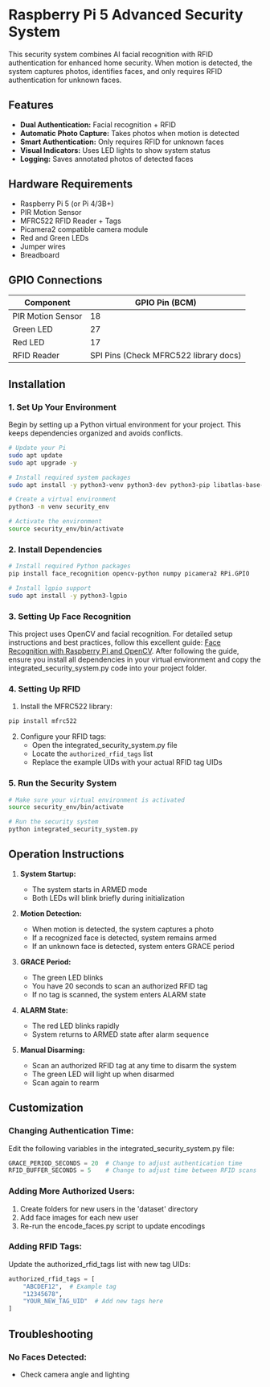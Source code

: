 # Raspberry Pi 5 Advanced Security System

This security system combines AI facial recognition with RFID authentication for enhanced home security. When motion is detected, the system captures photos, identifies faces, and only requires RFID authentication for unknown faces. 

## Features

- **Dual Authentication:** Facial recognition + RFID
- **Automatic Photo Capture:** Takes photos when motion is detected
- **Smart Authentication:** Only requires RFID for unknown faces
- **Visual Indicators:** Uses LED lights to show system status
- **Logging:** Saves annotated photos of detected faces

## Hardware Requirements

- Raspberry Pi 5 (or Pi 4/3B+)
- PIR Motion Sensor
- MFRC522 RFID Reader + Tags
- Picamera2 compatible camera module
- Red and Green LEDs
- Jumper wires
- Breadboard

## GPIO Connections

| Component | GPIO Pin (BCM) |
|-----------|---------------|
| PIR Motion Sensor | 18 |
| Green LED | 27 |
| Red LED | 17 |
| RFID Reader | SPI Pins (Check MFRC522 library docs) |

## Installation

### 1. Set Up Your Environment

Begin by setting up a Python virtual environment for your project. This keeps dependencies organized and avoids conflicts.

```bash
# Update your Pi
sudo apt update
sudo apt upgrade -y

# Install required system packages
sudo apt install -y python3-venv python3-dev python3-pip libatlas-base-dev libhdf5-dev libhdf5-serial-dev libopenjp2-7 libtiff5 libjpeg62-turbo-dev

# Create a virtual environment
python3 -m venv security_env

# Activate the environment
source security_env/bin/activate
```

### 2. Install Dependencies

```bash
# Install required Python packages
pip install face_recognition opencv-python numpy picamera2 RPi.GPIO

# Install lgpio support
sudo apt install -y python3-lgpio
```

### 3. Setting Up Face Recognition

This project uses OpenCV and facial recognition. For detailed setup instructions and best practices, follow this excellent guide: [Face Recognition with Raspberry Pi and OpenCV](https://core-electronics.com.au/guides/face-recognition-with-raspberry-pi-and-opencv/#setting-up-virtual-environment). After following the guide, ensure you install all dependencies in your virtual environment and copy the integrated_security_system.py code into your project folder.


### 4. Setting Up RFID

1. Install the MFRC522 library:

```bash
pip install mfrc522
```

2. Configure your RFID tags:
   - Open the integrated_security_system.py file
   - Locate the `authorized_rfid_tags` list
   - Replace the example UIDs with your actual RFID tag UIDs

### 5. Run the Security System

```bash
# Make sure your virtual environment is activated
source security_env/bin/activate

# Run the security system
python integrated_security_system.py
```

## Operation Instructions

1. **System Startup:**
   - The system starts in ARMED mode
   - Both LEDs will blink briefly during initialization

2. **Motion Detection:**
   - When motion is detected, the system captures a photo
   - If a recognized face is detected, system remains armed
   - If an unknown face is detected, system enters GRACE period

3. **GRACE Period:**
   - The green LED blinks
   - You have 20 seconds to scan an authorized RFID tag
   - If no tag is scanned, the system enters ALARM state

4. **ALARM State:**
   - The red LED blinks rapidly
   - System returns to ARMED state after alarm sequence

5. **Manual Disarming:**
   - Scan an authorized RFID tag at any time to disarm the system
   - The green LED will light up when disarmed
   - Scan again to rearm

## Customization

### Changing Authentication Time:

Edit the following variables in the integrated_security_system.py file:
```python
GRACE_PERIOD_SECONDS = 20  # Change to adjust authentication time
RFID_BUFFER_SECONDS = 5    # Change to adjust time between RFID scans
```

### Adding More Authorized Users:

1. Create folders for new users in the 'dataset' directory
2. Add face images for each new user
3. Re-run the encode_faces.py script to update encodings

### Adding RFID Tags:

Update the authorized_rfid_tags list with new tag UIDs:
```python
authorized_rfid_tags = [
    "ABCDEF12",  # Example tag
    "12345678",
    "YOUR_NEW_TAG_UID"  # Add new tags here
]
```

## Troubleshooting

### No Faces Detected:
- Check camera angle and lighting
